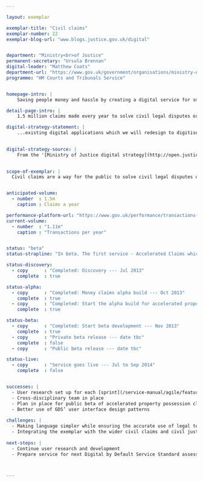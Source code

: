```yaml
---

layout: exemplar

exemplar-title: "Civil claims"
exemplar-number: 22
exemplar-blog-url: "www.blogs.justice.gov.uk/digital"


department: "Ministry<br>of Justice"
permanent-secretary: "Ursula Brennan"
digital-leader: "Matthew Coats"
department-url: "https://www.gov.uk/government/organisations/ministry-of-justice"
programme: "HM Courts and Tribunals Service"


homepage-intro: |
    Saving people money and hassle by creating a digital service for small claims, including money and possession claims

detail-page-intro: |
    1.5 million claims made every year to solve civil legal disputes or obtain money or property owed. These claims are made using a number of different services provided by the Ministry of Justice.

digital-strategy-statement: |
    ...existing digital applications which we will redesign to digitise more of the process, provide a better user experience and increase take-up.

    
digital-strategy-source: |
    From the '[Ministry of Justice digital strategy](http://open.justice.gov.uk/digital-strategy/)' – December 2012
    

scope-of-exemplar: |
  Civil claims are a way for the public to solve civil legal disputes or obtain money or property owed. The exemplar will create a digital service initially for accelerated possession claims, to improve the user experience and the efficiency of the service.


anticipated-volume:
  - number  : 1.5m
    caption : Claims a year

performance-platform-url: "https://www.gov.uk/performance/transactions-explorer/service-details/moj-money-claims"
current-volume:
  - number  : "1.11m"
    caption : "Transactions per year"


status: "beta"
status-strapline: "In beta. The first service - Accelerated Claims which handles 35,000 claims a year - is in beta."

status-discovery:
  - copy      : "Completed: Discovery --- Jul 2013"
    complete  : true

status-alpha:
  - copy      : "Completed: Money claims alpha build --- Oct 2013"
    complete  : true
  - copy      : "Completed: Start the alpha build for accelerated property possession claims --- Apr 2014"
    complete  : true

status-beta:
  - copy      : "Completed: Start beta development --- Nov 2013"
    complete  : true
  - copy      : "Private beta release --- date tbc"
    complete  : false
  - copy      : "Public beta release --- date tbc"

status-live:
  - copy      : "Service goes live --- Jul to Sep 2014"
    complete  : false


successes: |
  - User research set up for each [sprint](/service-manual/agile/features-of-agile.html#sprints)
  - Cross-disciplinary team in place
  - Plan in place for public beta of accelerated property possession claim 
  - Better use of GDS’ user interface design patterns 
  
challenges: |
  - Making language simpler while ensuring the accurate use of legal terminology
  - Integrating the exemplar with the wider civil claims and civil justice digital service
  
next-steps: |
  - Continue user research and development
  - Prepare service for next Digital by Default Service Standard assessment and public beta release



---
```


